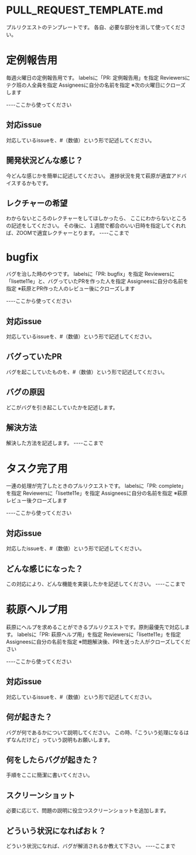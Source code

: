 # PULL_REQUEST_TEMPLATE.md
プルリクエストのテンプレートです。
各自、必要な部分を消して使ってください。

# 定例報告用
毎週火曜日の定例報告用です。
labelsに「PR: 定例報告用」を指定
Reviewersにテク班の人全員を指定
Assigneesに自分の名前を指定
※次の火曜日にクローズします

----ここから使ってください
## 対応issue
対応しているissueを、#（数値）という形で記述してください。

## 開発状況どんな感じ？
今どんな感じかを簡単に記述してください。
進捗状況を見て萩原が適宜アドバイスするかもです。

## レクチャーの希望
わからないところのレクチャーをしてほしかったら、
ここにわからないところの記述をしてください。
その後に、１週間で都合のいい日時を指定してくれれば、ZOOMで適宜レクチャーとります。
----ここまで

# bugfix
バグを治した時のやつです。
labelsに「PR: bugfix」を指定
Reviewersに「lisette11e」と、バグっていたPRを作った人を指定
Assigneesに自分の名前を指定
※萩原とPR作った人のレビュー後にクローズします

----ここから使ってください
## 対応issue
対応しているissueを、#（数値）という形で記述してください。

## バグっていたPR
バグを起こしていたものを、#（数値）という形で記述してください。

## バグの原因
どこがバグを引き起こしていたかを記述します。

## 解決方法
解決した方法を記述します。
----ここまで

# タスク完了用
一連の処理が完了したときのプルリクエストです。
labelsに「PR: complete」を指定
Reviewersに「lisette11e」を指定
Assigneesに自分の名前を指定
※萩原レビュー後クローズします

----ここから使ってください
## 対応issue
対応したissueを、#（数値）という形で記述してください。

## どんな感じになった？
この対応により、どんな機能を実装したかを記述してください。
----ここまで

# 萩原ヘルプ用
萩原にヘルプを求めることができるプルリクエストです。原則最優先で対応します。
labelsに「PR: 萩原ヘルプ用」を指定
Reviewersに「lisette11e」を指定
Assigneesに自分の名前を指定
※問題解決後、PRを送った人がクローズしてください

----ここから使ってください
## 対応issue
対応しているissueを、#（数値）という形で記述してください。

## 何が起きた？
バグが何であるかについて説明してください。
この時、「こういう処理になるはずなんだけど」っていう説明もお願いします。

## 何をしたらバグが起きた？
手順をここに簡潔に書いてください。

## スクリーンショット
必要に応じて、問題の説明に役立つスクリーンショットを追加します。

## どういう状況になればおｋ？
どういう状況になれば、バグが解消されるか教えて下さい。
----ここまで
